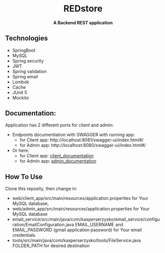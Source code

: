 <h1 align="center">REDstore </h1>

<h4 align="center">A Backend REST application</h4>


## Technologies
* SpringBoot 
* MySQL
* Spring security
* JWT
* Spring validation
* Spring email
* Lombok
* Cache
* JUnit 5
* Mockito

## Documentation:
  Application has 2 different ports for client and admin:
  * Endpoints documentiation with SWAGGER with running app:
    - for Client app: http://localhost:8081/swagger-ui/index.html#/
    - for Admin app: http://localhost:8080/swagger-ui/index.html#/
  * Or here:
    - for Client app: <a href="https://drive.google.com/file/d/19BUKR1YdD5RtjD_XQbpDV8gtjZimL-zO/view?usp=share_link">client_documentation</a>
    - for Admin app: <a href="https://drive.google.com/file/d/1Smd2KxDuzZANx8o0O-aYzlHEbZt82Bsm/view?usp=share_link">admin_documentation</a>
    
    
## How To Use

Clone this reposity, then change in:
  - web/client_app/src/main/resources/application.properties for Your MySQL database,
  - web/admin_app/src/main/resources/application.properties for Your MySQL database
  - email_service/src/main/java/com/kasperserzysko/email_service/configuration/EmailConfiguration.java EMAIL_USERNAME and EMAIL_PASSWORD (gmail application password) for Your email credentials.
  - tools/src/main/java/com/kasperserzysko/tools/FileService.java FOLDER_PATH for desired destination

